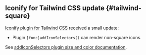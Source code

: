 ## Iconify for Tailwind CSS update {#tailwind-square}

[Iconify plugin for Tailwind CSS](/docs/usage/css/tailwind/index.md) received a small update:
- Plugin `[func]addIconSelectors()` can render non-square icons.

See [addIconSelectors plugin size and color documentation](/docs/usage/css/tailwind/iconify/size-color.md).
